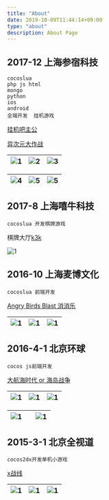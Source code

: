 ```yaml
---
title: "About"
date: 2019-10-09T11:44:14+09:00
type: "about"
description: About Page
---
```



## 2017-12 上海参宿科技

```
cocoslua
php js html
mongo
python
ios
android
全端开发  挂机游戏
```

[挂机吧主公](https://tieba.baidu.com/f?kw=%B9%D2%BB%FA%B0%C9%D6%F7%B9%AB&fr=ala0&tpl=5)

[异次元大作战](https://www.taptap.com/app/162531)

| ![1](https://ss3.bdstatic.com/70cFv8Sh_Q1YnxGkpoWK1HF6hhy/it/u=2254090197,1148041248&fm=11&gp=0.jpg) | ![2](https://ss1.bdstatic.com/70cFuXSh_Q1YnxGkpoWK1HF6hhy/it/u=62084195,2902910454&fm=11&gp=0.jpg) | ![3](https://ss2.bdstatic.com/70cFvnSh_Q1YnxGkpoWK1HF6hhy/it/u=308980586,2597344224&fm=26&gp=0.jpg) |
|:-|:-|:-|

| ![4](https://ss1.bdstatic.com/70cFvXSh_Q1YnxGkpoWK1HF6hhy/it/u=4276889299,310082386&fm=11&gp=0.jpg) | ![5](https://ss1.bdstatic.com/70cFuXSh_Q1YnxGkpoWK1HF6hhy/it/u=2900473688,3124029619&fm=11&gp=0.jpg) |  ![5](https://ss2.bdstatic.com/70cFvnSh_Q1YnxGkpoWK1HF6hhy/it/u=2986418271,2095713933&fm=11&gp=0.jpg) | 
|:-|:-|:-|

## 2017-8 上海嘻牛科技
```
cocoslua 开发棋牌游戏 
```
棋牌大厅[k3k](https://www.k3k.com/)

 ![1](https://www.k3k.com/images/logo.jpg) 


## 2016-10 上海麦博文化
```
cocoslua 前端开发 

```
[Angry Birds Blast 消消乐](http://www.mybogame.com/game/detail.aspx?id=6)

| ![1](http://www.mybogame.com/uploads/20180223/20180223121628731.png) | ![1](http://www.mybogame.com/uploads/20180223/20180223121618752.png) | ![1](http://www.mybogame.com/uploads/20180223/20180223121610694.png) |
|:-|:-|:-|

## 2016-4-1 北京环球
```
cocos js前端开发 
```
[大航海时代 or 海岛战争](http://hdzz.wdyxgames.com/hdzz.html)

| ![1](http://static.wdyxgames.com/hdzz/ts/3.jpg) | ![1](http://static.wdyxgames.com/hdzz/ts/5.jpg) | ![1](http://static.wdyxgames.com/hdzz/ts/4.jpg) |
|:-|:-|:-|

| ![1](http://static.wdyxgames.com/hdzz/ts/2.jpg) || ![1](http://static.wdyxgames.com/hdzz/ts/1.jpg) |
|:-|:-|:-|

## 2015-3-1 北京全视道
```
cocos2dx开发单机小游戏 
```
[x战线](http://news.4399.com/xzhanxian/zixun/m/600030.html)

| ![1](http://newsimg.5054399.com/uploads/userup/1602/021A1302240.jpg) | ![1](http://newsimg.5054399.com/uploads/userup/1602/021A04Db2.jpg) | ![1](http://newsimg.5054399.com/uploads/userup/1602/021A21GQ5.jpg) |
|:-|:-|:-|
